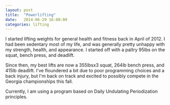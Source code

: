```yaml
---
layout: post
title:  "Powerlifting"
date:   2014-06-29 16:00:00
categories: lifting
---
```


I started lifting weights for general health and fitness back in April of 2012. I had been sedentary most of my life, and was generally pretty unhappy with my strength, health, and appearance. I started off with a paltry 95lbs on the squat, bench press, and deadlift. 

Since then, my best lifts are now a 355lbsx3 squat, 264lb bench press, and 415lb deadlift. I've floundered a bit due to poor programming choices and a back injury, but I'm back on track and excited to possibly compete in the Georgia championships this fall.

Currently, I am using a program based on Daily Undulating Periodization principles.